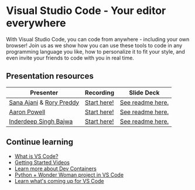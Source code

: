 # Visual Studio Code - Your editor everywhere

With Visual Studio Code, you can code from anywhere - including your own browser! Join us as we show how you can use these tools to code in any programming language you like, how to personalize it to fit your style, and even invite your friends to code with you in real time.

## Presentation resources

| Presenter | Recording | Slide Deck |
| - | - | - |
| [Sana Ajani](https://twitter.com/sana_ajani) & [Rory Preddy](https://twitter.com/rorypreddy) | [Start here!](https://myignite.microsoft.com/sessions/15b37211-4a9b-4978-8e20-18c3f1c09818) | [See readme here.](https://mybuild.azureedge.net/images/resourceDownloader.zip) |
| [Aaron Powell](https://twitter.com/slace) | [Start here!](https://myignite.microsoft.com/sessions/b190dea0-8531-4cb4-8cb9-dc22fe98f356) | [See readme here.](https://mybuild.azureedge.net/images/resourceDownloader.zip) |
| [Inderdeep Singh Bajwa](https://github.com/InderdeepBajwa) | [Start here!](https://myignite.microsoft.com/sessions/86e9d0ac-839f-48cd-aff9-8c8600e44d19) | [See readme here.](https://mybuild.azureedge.net/images/resourceDownloader.zip) |


## Continue learning

- [What is VS Code?](https://code.visualstudio.com/learn/)
- [Getting Started Videos](https://www.youtube.com/playlist?list=PLj6YeMhvp2S5UgiQnBfvD7XgOMKs3O_G6)
- [Learn more about Dev Containers](https://www.youtube.com/watch?v=Uvf2FVS1F8k&t=2s)
- [Python + Wonder Woman project in VS Code](https://microsoft.github.io/WW84-Python-Lessons/site/secret_message.html)
- [Learn what's coming up for VS Code](https://github.com/microsoft/vscode/wiki/Roadmap)

